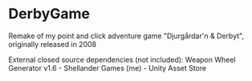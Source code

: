 # DerbyGame

Remake of my point and click adventure game "Djurgårdar'n & Derbyt", originally released in 2008

External closed source dependencies (not included):
Weapon Wheel Generator v1.6 - Shellander Games (me) - Unity Asset Store
